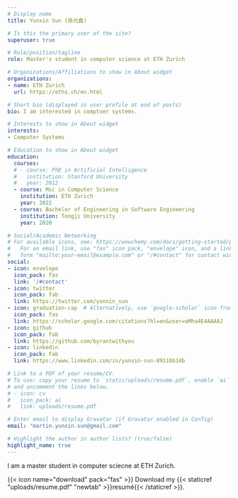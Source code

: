 ```yaml
---
# Display name
title: Yunxin Sun (孫允鑫)

# Is this the primary user of the site?
superuser: true

# Role/position/tagline
role: Master's student in computer science at ETH Zurich

# Organizations/Affiliations to show in About widget
organizations:
- name: ETH Zurich
  url: https://ethz.ch/en.html

# Short bio (displayed in user profile at end of posts)
bio: I am interested in comptuer systems.

# Interests to show in About widget
interests:
- Computer Systems

# Education to show in About widget
education:
  courses:
  # - course: PhD in Artificial Intelligence
  #   institution: Stanford University
  #   year: 2012
  - course: Msc in Computer Science
    institution: ETH Zurich
    year: 2022
  - course: Bachelor of Engineering in Software Engineering
    institution: Tongji University
    year: 2020

# Social/Academic Networking
# For available icons, see: https://wowchemy.com/docs/getting-started/page-builder/#icons
#   For an email link, use "fas" icon pack, "envelope" icon, and a link in the
#   form "mailto:your-email@example.com" or "/#contact" for contact widget.
social:
- icon: envelope
  icon_pack: fas
  link: '/#contact'
- icon: twitter
  icon_pack: fab
  link: https://twitter.com/yunxin_sun
- icon: graduation-cap  # Alternatively, use `google-scholar` icon from `ai` icon pack
  icon_pack: fas
  link: https://scholar.google.com/citations?hl=en&user=oMha4E4AAAAJ
- icon: github
  icon_pack: fab
  link: https://github.com/byrantwithyou
- icon: linkedin
  icon_pack: fab
  link: https://www.linkedin.com/in/yunxin-sun-8911bb14b

# Link to a PDF of your resume/CV.
# To use: copy your resume to `static/uploads/resume.pdf`, enable `ai` icons in `params.toml`, 
# and uncomment the lines below.
# - icon: cv
#   icon_pack: ai
#   link: uploads/resume.pdf

# Enter email to display Gravatar (if Gravatar enabled in Config)
email: "martin.yunxin.sun@gmail.com"

# Highlight the author in author lists? (true/false)
highlight_name: true
---
```


I am a master student in computer sciecne at ETH Zurich.

<!-- Nelson Bighetti is a professor of artificial intelligence at the Stanford AI Lab. His research interests include distributed robotics, mobile computing and programmable matter. He leads the Robotic Neurobiology group, which develops self-reconfiguring robots, systems of self-organizing robots, and mobile sensor networks. -->

<!-- Lorem ipsum dolor sit amet, consectetur adipiscing elit. Sed neque elit, tristique placerat feugiat ac, facilisis vitae arcu. Proin eget egestas augue. Praesent ut sem nec arcu pellentesque aliquet. Duis dapibus diam vel metus tempus vulputate. -->

{{< icon name="download" pack="fas" >}} Download my {{< staticref "uploads/resume.pdf" "newtab" >}}resumé{{< /staticref >}}.
